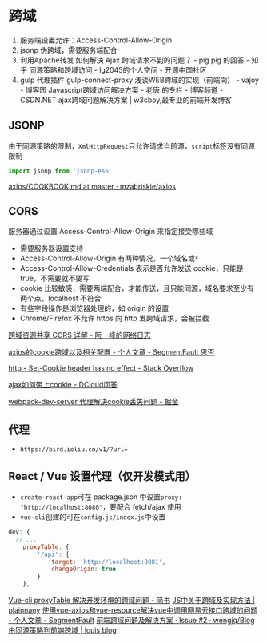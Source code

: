 # 跨域

1. 服务端设置允许：Access-Control-Allow-Origin
2. jsonp 伪跨域，需要服务端配合
3. 利用Apache转发 如何解决 Ajax 跨域请求不到的问题？ - pig pig 的回答 - 知乎
   同源策略和跨域访问 - lg2045的个人空间 - 开源中国社区
4. gulp 代理插件 gulp-connect-proxy
浅谈WEB跨域的实现（前端向） - vajoy - 博客园
Javascript跨域访问解决方案 - 老唐 的专栏 - 博客频道 - CSDN.NET
ajax跨域问题解决方案 | w3cboy,最专业的前端开发博客

## JSONP
由于同源策略的限制，`XmlHttpRequest`只允许请求当前源，`script`标签没有同源限制

```js
import jsonp from 'jsonp-es6'
```
[axios/COOKBOOK.md at master · mzabriskie/axios](https://github.com/mzabriskie/axios/blob/master/COOKBOOK.md#jsonp)

## CORS
服务器通过设置 Access-Control-Allow-Origin 来指定接受哪些域

* 需要服务器设置支持
* Access-Control-Allow-Origin 有两种情况，一个域名或`*`
* Access-Control-Allow-Credentials 表示是否允许发送 cookie，只能是 true，不需要就不要写
* cookie  比较敏感，需要两端配合，才能传送，且只能同源，域名要求至少有两个点，localhost 不符合
* 有些字段操作是浏览器处理的，如 origin 的设置 
* Chrome/Firefox 不允许 https 向 http 发跨域请求，会被拦截

[跨域资源共享 CORS 详解 - 阮一峰的网络日志](http://www.ruanyifeng.com/blog/2016/04/cors.html)

[axios的cookie跨域以及相关配置 - 个人文章 - SegmentFault 思否](https://segmentfault.com/a/1190000011811117)

[http - Set-Cookie header has no effect - Stack Overflow](https://stackoverflow.com/questions/46288437/set-cookie-header-has-no-effect)

[ajax如何带上cookie - DCloud问答](https://ask.dcloud.net.cn/article/13372)

[webpack-dev-server 代理解决cookie丢失问题 - 掘金](https://juejin.im/post/5a9e6592f265da23870e59eb)

## 代理

* `https://bird.ioliu.cn/v1/?url=`

## React / Vue 设置代理（仅开发模式用）

* `create-react-app`可在 package.json 中设置`proxy: "http://localhost:8080"`，要配合 fetch/ajax 使用
* `vue-cli`创建的可在`config.js/index.js`中设置
```js
dev: {
  // ...
	proxyTable: {
		'/api': {
			target: 'http://localhost:8081',
			changeOrigin: true
		}
	},
```
[Vue-cli proxyTable 解决开发环境的跨域问题 - 简书](http://www.jianshu.com/p/95b2caf7e0da)
[JS中关于跨域及实现方法 | plainnany](https://plainnany.github.io/2017/08/05/JS%25E4%25B8%25AD%25E5%2585%25B3%25E4%25BA%258E%25E8%25B7%25A8%25E5%259F%259F%25E5%258F%258A%25E5%25AE%259E%25E7%258E%25B0%25E6%2596%25B9%25E6%25B3%2595/)
[使用vue-axios和vue-resource解决vue中调用网易云接口跨域的问题 - 个人文章 - SegmentFault](https://segmentfault.com/a/1190000011072725)
[前端跨域问题及解决方案 · Issue #2 · wengjq/Blog](https://github.com/wengjq/Blog/issues/2)
[由同源策略到前端跨域 | louis blog](http://louiszhai.github.io/2016/01/11/cross-domain/)

